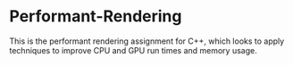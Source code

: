# Performant-Rendering
This is the performant rendering assignment for C++, which looks to apply techniques to improve CPU and GPU run times and memory usage.
